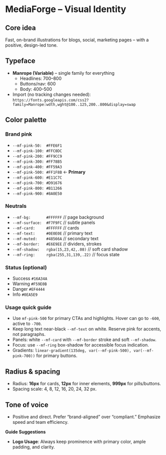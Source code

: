 # MediaForge – Visual Identity

## Core idea
Fast, on-brand illustrations for blogs, social, marketing pages – with a positive, design-led tone.

## Typeface
- **Manrope (Variable)** – single family for everything
  - Headlines: 700–800
  - Buttons/nav: 600
  - Body: 400–500
- Import (no tracking changes needed): `https://fonts.googleapis.com/css2?family=Manrope:wdth,wght@100..125,200..800&display=swap`

## Color palette
### Brand pink
- `--mf-pink-50:  #FFE6F1`
- `--mf-pink-100: #FFC0DC`
- `--mf-pink-200: #FF9CC9`
- `--mf-pink-300: #FF78B5`
- `--mf-pink-400: #FF59A3`
- `--mf-pink-500: #FF1F8B` ← **Primary**
- `--mf-pink-600: #E11C7C`
- `--mf-pink-700: #D91676`
- `--mf-pink-800: #B11266`
- `--mf-pink-900: #8A0E50`

### Neutrals
- `--mf-bg:       #FFFFFF`  // page background
- `--mf-surface:  #F7F9FC`  // subtle panels
- `--mf-card:     #FFFFFF`  // cards
- `--mf-text:     #0E0E0E`  // primary text
- `--mf-muted:    #48566A`  // secondary text
- `--mf-border:   #E6E9EE`  // dividers, strokes
- `--mf-shadow:   rgba(15,23,42,.08)` // soft card shadow
- `--mf-ring:     rgba(255,31,139,.22)` // focus state

### Status (optional)
- Success `#16A34A`
- Warning `#F59E0B`
- Danger  `#EF4444`
- Info    `#0EA5E9`

### Usage quick guide
- Use `mf-pink-500` for primary CTAs and highlights. Hover can go to `-600`, active to `-700`.
- Keep long text near-black `--mf-text` on white. Reserve pink for accents, not paragraphs.
- Panels: white `--mf-card` with `--mf-border` stroke and soft `--mf-shadow`.
- Focus: use `--mf-ring` box-shadow for accessible focus indication.
- Gradients: `linear-gradient(135deg, var(--mf-pink-500), var(--mf-pink-700))` for primary buttons.

## Radius & spacing
- Radius: **16px** for cards, **12px** for inner elements, **999px** for pills/buttons.
- Spacing scale: 4, 8, 12, 16, 20, 24, 32 px.

## Tone of voice
- Positive and direct. Prefer “brand-aligned” over “compliant.” Emphasize speed and team efficiency.

**Guide Suggestions**
- **Logo Usage**: Always keep prominence with primary color, ample padding, and clarity.
